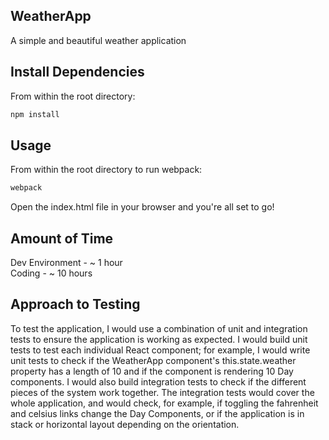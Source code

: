 ## WeatherApp

A simple and beautiful weather application

## Install Dependencies

From within the root directory:

```sh
npm install
```

## Usage 

From within the root directory to run webpack:

```sh
webpack
```
Open the index.html file in your browser and you're all set to go!

## Amount of Time

Dev Environment - ~ 1 hour <br />
Coding - ~ 10 hours

## Approach to Testing

To test the application, I would use a combination of unit and integration tests to ensure the application is working as expected. I would build unit tests to test each individual React component; for example, I would write unit tests to check if the WeatherApp component's this.state.weather property has a length of 10 and if the component is rendering 10 Day components. I would also build integration tests to check if the different pieces of the system work together. The integration tests would cover the whole application, and would check, for example, if toggling the fahrenheit and celsius links change the Day Components, or if the application is in stack or horizontal layout depending on the orientation. 
